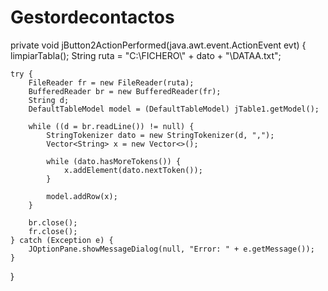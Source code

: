 # Gestordecontactos

private void jButton2ActionPerformed(java.awt.event.ActionEvent evt) {
    limpiarTabla();
    String ruta = "C:\\FICHERO\\" + dato + "\\DATAA.txt";

    try {
        FileReader fr = new FileReader(ruta);
        BufferedReader br = new BufferedReader(fr);
        String d;
        DefaultTableModel model = (DefaultTableModel) jTable1.getModel();
        
        while ((d = br.readLine()) != null) {
            StringTokenizer dato = new StringTokenizer(d, ",");
            Vector<String> x = new Vector<>();
            
            while (dato.hasMoreTokens()) {
                x.addElement(dato.nextToken());
            }
            
            model.addRow(x);
        }
        
        br.close();
        fr.close();
    } catch (Exception e) {
        JOptionPane.showMessageDialog(null, "Error: " + e.getMessage());
    }
}
